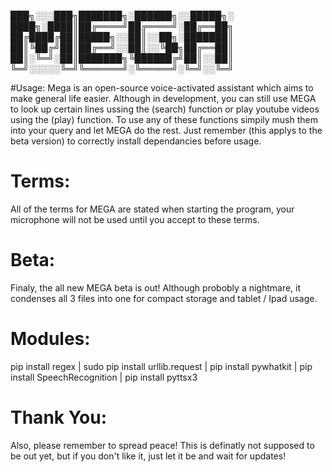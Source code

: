 ███╗░░░███╗███████╗░██████╗░░█████╗░
████╗░████║██╔════╝██╔════╝░██╔══██╗
██╔████╔██║█████╗░░██║░░██╗░███████║
██║╚██╔╝██║██╔══╝░░██║░░╚██╗██╔══██║
██║░╚═╝░██║███████╗╚██████╔╝██║░░██║
╚═╝░░░░░╚═╝╚══════╝░╚═════╝░╚═╝░░╚═╝

#Usage:
Mega is an open-source voice-activated assistant which aims to make general life easier. Although in development, you can still use MEGA to look up certain lines ussing the (search) function or play youtube videos using the (play) function. To use any of these functions simpily mush them into your query and let MEGA do the rest. Just remember (this applys to the beta version) to correctly install dependancies before usage.

# Terms:
All of the terms for MEGA are stated when starting the program, your microphone will not be used until you accept to these terms.

# Beta:
Finaly, the all new MEGA beta is out! Although probobly a nightmare, it condenses all 3 files into one for compact storage and tablet / Ipad usage.

# Modules:
pip install regex |
sudo pip install urllib.request |
pip install pywhatkit |
pip install SpeechRecognition |
pip install pyttsx3 


# Thank You:
Also, please remember to spread peace! This is definatly not supposed to be out yet, but if you don't like it, just let it be and wait for updates!
